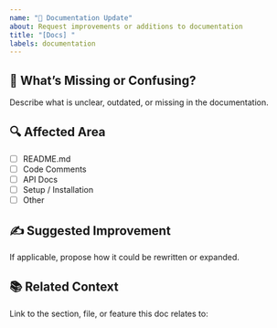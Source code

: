 ```yaml
---
name: "📄 Documentation Update"
about: Request improvements or additions to documentation
title: "[Docs] "
labels: documentation
---
```


## 📝 What’s Missing or Confusing?

Describe what is unclear, outdated, or missing in the documentation.

## 🔍 Affected Area

- [ ] README.md
- [ ] Code Comments
- [ ] API Docs
- [ ] Setup / Installation
- [ ] Other

## ✍️ Suggested Improvement

If applicable, propose how it could be rewritten or expanded.

## 📚 Related Context

Link to the section, file, or feature this doc relates to:
